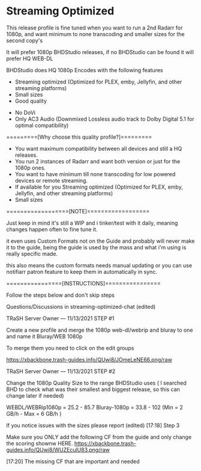 # Streaming Optimized

This release profile is fine tuned when you want to run a 2nd Radarr for 1080p, and want minimum to none transcoding and smaller sizes for the second copy's

It will prefer 1080p BHDStudio releases, if no BHDStudio can be found it will prefer HQ WEB-DL

BHDStudio does HQ 1080p Encodes with the following features

+ Streaming optimized (Optimized for PLEX, emby, Jellyfin, and other streaming platforms)
+ Small sizes
+ Good quality
-  No DoVi
- Only AC3 Audio (Downmixed Lossless audio track to Dolby Digital 5.1 for optimal compatibility)

=========[Why choose this quality profile?]=========

- You want maximum compatibility between all devices and still a HQ releases.
- You run 2 instances of Radarr and want both version or just for the 1080p ones.
- You want to have minimum till none transcoding for low powered devices or remote streaming.
- If available for you Streaming optimized (Optimized for PLEX, emby, Jellyfin, and other streaming platforms)
- Small sizes

==================[NOTE]==================

 Just keep in mind it's still a WIP and i tinker/test with it daily, meaning changes happen often to fine tune it.

it even uses Custom Formats not on the Guide and probably will never make it to the guide, being the guide is used by the mass and what i'm using is really specific made.

this also means the custom formats needs manual updating or you can use notifiarr patron feature to keep them in automatically in sync.

================[INSTRUCTIONS]================

   Follow the steps below and don't skip steps    

Questions/Discussions in streaming-optimized-chat (edited)

TRaSH
Server Owner
 — 11/13/2021
STEP #1

Create a new profile and merge the 1080p web-dl/webrip and bluray to one and name it Bluray/WEB 1080p

To merge them you need to click on the edit groups

https://xbackbone.trash-guides.info/QUwi8/JOmeLeNE66.png/raw


TRaSH
Server Owner
 — 11/13/2021
 STEP #2

Change the 1080p Quality Size to the range BHDStudio uses ( I searched BHD to check what was their smallest and biggest release, so this can change later if needed)

WEBDL/WEBRip1080p = 25.2 - 85.7
Bluray-1080p = 33.8 - 102 (Min = 2 GB/h  - Max = 6 GB/h )

 If you notice issues with the sizes please report  (edited)
[17:18]
 Step 3

Make sure you ONLY add the following CF from the guide and only change the scoring shownw HERE.
https://xbackbone.trash-guides.info/QUwi8/WUZEculU83.png/raw

[17:20]
The missing CF that are important and needed